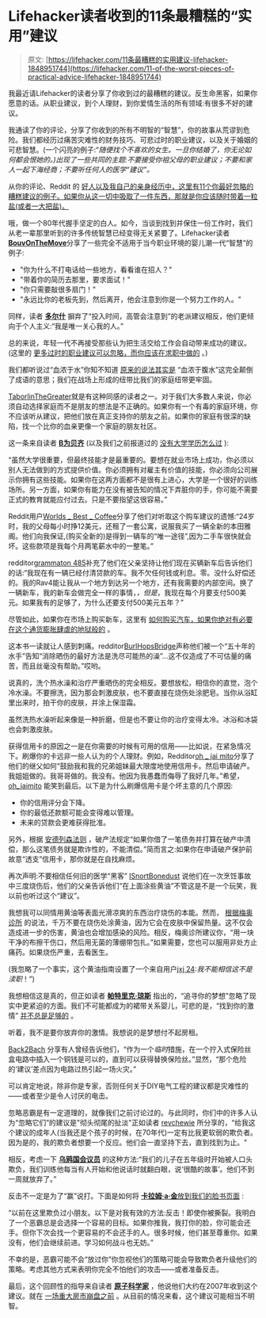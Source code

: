 # Lifehacker读者收到的11条最糟糕的“实用”建议

> 原文: [https://lifehacker.com/11条最糟糕的实用建议-lifehacker-1848951744](https://lifehacker.com/11-of-the-worst-pieces-of-practical-advice-lifehacker-1848951744)

我最近请Lifehacker的读者分享了你收到过的最糟糕的建议。反生命黑客，如果你愿意的话。从职业建议，到个人理财，到你爱情生活的所有领域:有很多不好的建议。

我通读了你的评论，分享了你收到的所有不明智的“智慧”，你的故事从荒谬到危险。我们都经历过痛苦灾难性的财务技巧、可悲过时的职业建议，以及关于婚姻的可悲智慧。(一个闪亮的例子:“*随便找个不喜欢的女生。一旦你结婚了，你无论如何都会恨她的。)出现了一些共同的主题:不要接受你祖父母的职业建议；不要和家人一起下海经商；不要听任何人的医学“建议”。*

从你的评论、Reddit 的 [好人以及我自己的亲身经历中，这里有11个你最好忽略的糟糕建议的例子。如果你从这一切中吸取了一件东西，那就是你应该随时带着一粒盐(或者一大把盐)。](https://www.reddit.com/r/AskReddit/comments/ph4pax/what_was_the_worst_advice_you_have_ever_received/)

哦，做一个80年代握手坚定的白人。如今，当谈到找到并保住一份工作时，我们从老一辈那里听到的许多传统智慧已经变得无关紧要了。Lifehacker读者[**BouvOnTheMove**](https://kinja.com/movebouv)分享了一些完全不适用于当今职业环境的婴儿潮一代“智慧”的例子:

*   "你为什么不打电话给一些地方，看看谁在招人？"
*   "带着你的简历去那里，要求面试！"
*   "你只需要敲很多扇门！"
*   "永远比你的老板先到，然后离开，他会注意到你是一个努力工作的人。"

同样，读者 [**多尔什**](https://kinja.com/dolsh) 摒弃了“投入时间，高管会注意到”的老派建议相反，他们更倾向于个人主义:“我是唯一关心我的人。”

总的来说，年轻一代不再接受那些认为把生活交给工作会自动带来成功的建议。(这里的 [更多过时的职业建议可以忽略，而你应该在求职中做的](https://lifehacker.com/ignore-this-outdated-career-advice-and-what-to-do-inst-1848693477) 。)

我们都听说过“血浓于水”你知不知道 [原来的说法其实是](https://learningenglish.voanews.com/a/is-blood-thicker-than-water-/4558634.html) “血浓于腹水”这完全颠倒了成语的意思；我们在战场上形成的纽带比我们的家庭纽带更牢固。

[TaborlinTheGreater](https://www.reddit.com/user/TaborlinTheGreater/)就是有这种同感的读者之一。对于我们大多数人来说，你必须自动选择家庭而不是朋友的想法是不正确的。如果你有一个有毒的家庭环境，你不应该听从建议，把他们放在真正支持你的朋友之前。如果你的家庭有很深的缺陷，找一个比你的血亲更像一个家庭的朋友社区。

这一条来自读者 [**B为贝齐**](https://kinja.com/heartbeets) (以及我们之前报道过的 [没有大学学历怎么过](https://lifehacker.com/how-to-get-by-without-a-college-degree-and-when-you-ne-1120356954) ):

“虽然大学很重要，但最终技能才是最重要的。要想在就业市场上成功，你必须以别人无法做到的方式提供价值。你必须拥有对雇主有价值的技能，你必须向公司展示你拥有这些技能。如果你在这两方面都不是很有上进心，大学是一个很好的训练场所。另一方面，如果你有能力在没有被告知的情况下弄脏你的手，你可能不需要正式的教育就能应付过去。只是不要指望这很容易。”

Reddit用户[Worlds _ Best _ Coffee](https://www.reddit.com/user/Worlds_Best_Coffee/)分享了他们对听取这个购车建议的遗憾:“24岁时，我的父母每小时挣12美元，还租了一套公寓，说服我买了一辆全新的本田雅阁。他们向我保证,(购买全新的)是得到一辆车的“唯一途径”,因为二手车很快就会坏。这些款项是我每个月两笔薪水中的一整笔。”

redditor[grammaton 485](https://www.reddit.com/user/Grammaton485/)补充了他们在父亲坚持让他们现在买辆新车后告诉他们的话:“我现在有一辆已经付清贷款的车。我不欠任何钱或利息。零。没什么好偿还的。我的Rav4能让我从一个地方到达另一个地方，还有我需要的内部空间。换了一辆新车，我的新车会做完全一样的事情，*，但是*，我现在每个月要支付500美元。如果我有的足够了，为什么还要支付500美元五年？”

尽管如此，如果你在市场上购买新车，这里有 [如何购买汽车，如果你绝对有必要在这个通货膨胀肆虐的地狱般的](https://lifehacker.com/how-to-buy-a-car-if-you-absolutely-have-to-in-this-infl-1848331100) 。

这本书一读就让人感到刺痛。redditor[BurlHopsBridge](https://www.reddit.com/user/BurlHopsBridge/)声称他们被一个“五十年的水手”告知“消除晒伤的最好方法是洗尽可能热的澡”...这不仅造成了不可估量的痛苦，而且丝毫没有帮助。”哎哟。

说真的，洗个热水澡和治疗严重晒伤的完全相反。要想放松，相信你的直觉，泡个冷水澡。不要擦洗，因为那会刺激皮肤，也不要直接在烧伤处涂肥皂。当你从浴缸里出来时，拍干你的皮肤，并涂上保湿霜。

虽然洗热水澡听起来像是一种折磨，但是也不要让你的治疗变得太冷。冰浴和冰袋也会刺激皮肤。

获得信用卡的原因之一是在你需要的时候有可用的信用——比如说，在紧急情况下。刷爆你的卡远非一些人认为的个人理财。例如，Redditor[oh _ jai mito](https://www.reddit.com/user/oh_jaimito/)分享了他们的继父如何“鼓励我和我的兄弟姐妹最大限度地使用信用卡。然后申请破产。我姐姐做的。我哥哥做的。我没有。他因为我愚蠢而侮辱了我好几年。”希望， [oh_jaimito](https://www.reddit.com/user/oh_jaimito/) 能笑到最后。以下是为什么刷爆信用卡是个坏主意的几个原因:

*   你的信用评分会下降。
*   你的最低还款额可能会变得难以管理。
*   未来的贷款会更难获得批准。

另外，根据 [安德列森法则](https://andresenlaw.com/credit-card-max-out/#:~:text=The%20answer%20to%20this%20question,cards%20before%20a%20bankruptcy%20filing.) ，破产法规定“如果你借了一笔债务并打算在破产中清偿，那么这笔债务就是欺诈性的，不能清偿。”简而言之:如果你在申请破产保护前故意“透支”信用卡，那你就是在自找麻烦。

再次声明:不要相信任何旧的医学“黑客” [ISnortBonedust](https://www.reddit.com/user/ISnortBonedust/) 说他们在一次烹饪事故中三度烧伤后，他们的父亲告诉他们“在上面涂些黄油”不管这是不是一个玩笑，我以前也听过这个“建议”。

我想我可以同情用黄油等表面光滑凉爽的东西治疗烧伤的本能。然而， [根据梅奥诊所](https://newsnetwork.mayoclinic.org/discussion/mayo-clinic-q-and-a-treating-burns/#:~:text=Don't%20apply%20ointments%20or,pain%20medications%20for%20pain%20relief.) 的说法，千万不要在烧伤处涂黄油，因为它会在皮肤中保留热量。这不仅会造成进一步的伤害，黄油也会增加感染的风险。相反，梅奥诊所建议你，“用一块干净的布擦干伤口，然后用无菌的薄绷带包扎。”如果需要，您也可以服用非处方止痛药。如果烧伤严重，去看医生。

(我忽略了一个事实，这个黄油指南设置了一个来自用户[jxj 24](https://www.reddit.com/user/jxj24/):*我不能相信这不是渎职*！”)

我想相信这是真的，但正如读者 [**帕特里克·琼斯**](https://kinja.com/patrickrjones0523) 指出的，“追寻你的梦想”忽略了现实中更紧迫的方面。我们不可能都成为的裙带关系婴儿，可悲的是，“找到你的激情” [并不总是足够的](https://lifehacker.com/why-finding-your-passion-isnt-enough-1826996673) 。

听着，我不是要你放弃你的激情。我想说的是梦想付不起房租。

[Back2Bach](https://www.reddit.com/user/Back2Bach/) 分享有人曾经告诉他们，“作为一个*临时*措施，在一个拧入式保险丝盒电路中插入一个铜钱是可以的，直到可以获得替换保险丝。”显然，“那个危险的‘建议’差点因为电路过热引起一场火灾。”

可以肯定地说，除非你是专家，否则任何关于DIY电气工程的建议都是灾难性的——或者至少是令人讨厌的电击。

忽略恶霸是有一定道理的，就像我们之前讨论过的。与此同时，你们中的许多人认为“忽略它们”的建议是"彻头彻尾的扯淡"正如读者 [revchewie](https://www.reddit.com/user/revchewie/) 所分享的，“给我这个建议的成年人(当我还是个孩子的时候，在70年代)一定有比我更软弱的欺负者。因为是的，我的欺负者想要一个反应。他们会一直坚持下去，直到找到为止。"

相反，考虑一下 [**乌鸦国会议员**](https://kinja.com/pocrow) 的这种方法:“我们的儿子在五年级时开始被人口头欺负，我们训练他每当有人开始和他说话时就翻白眼，说‘很酷的故事’。他们不到一周就放弃了。”

反击不一定是为了“赢”说打。下面是如何将 [**卡拉姆·a·金**放到我们的脸书页面](https://www.facebook.com/karaam.king?comment_id=Y29tbWVudDoxMDE1ODM0NjE1MjAyMTM1Nl8xMDE1ODM0Njk2NzUzNjM1Ng%3D%3D) :

“以前在这里欺负过小朋友。以下是对我有效的方法:反击！即使你被撕裂。我明白了一个恶霸总是会选择一个容易的目标。如果你推我，我打你的脸，你可能会还手。但你下次会找一个更容易的不会还手的人。很多时候，他们甚至尊重你。如果没有，他们会继续前进。学习如何战斗也无妨。”

不幸的是，恶霸可能不会“放过你”你忽视他们的策略可能会导致欺负者升级他们的策略。考虑其他方式来表明你完全不怕他们的攻击——或者准备反击。

最后，这个回顾性的指导来自读者 [**原子科学家**](https://kinja.com/AtomikSnowman) ，他说他们大约在2007年收到这个建议。就在 [一场重大房市崩盘之前](https://www.investopedia.com/articles/economics/09/subprime-market-2008.asp) 。从目前的情况来看，这个建议可能相当不明智。